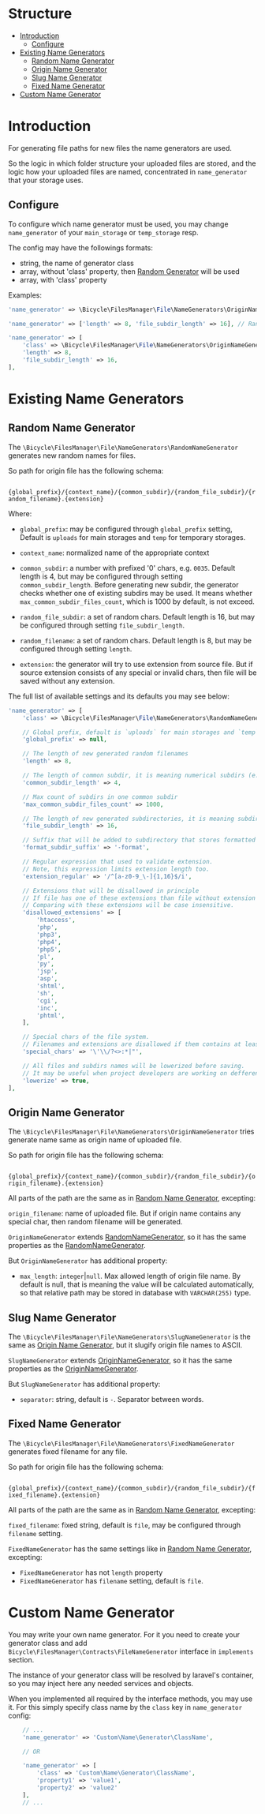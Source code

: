 Structure
=========

- [Introduction](#introduction)
    * [Configure](#configure)
- [Existing Name Generators](#existing-name-generators)
    * [Random Name Generator](#random-name-generator)
    * [Origin Name Generator](#origin-name-generator)
    * [Slug Name Generator](#slug-name-generator)
    * [Fixed Name Generator](#origin-name-generator)
- [Custom Name Generator](#custom-name-generator)


Introduction
============

For generating file paths for new files the name generators are used.

So the logic in which folder structure your uploaded files are stored,
and the logic how your uploaded files are named,
concentrated in `name_generator` that your storage uses.

Configure
---------

To configure which name generator must be used,
you may change `name_generator` of your
`main_storage` or `temp_storage` resp.

The config may have the followings formats:
- string, the name of generator class
- array, without 'class' property, then [Random Generator](#random-name-generator) will be used
- array, with 'class' property

Examples:

```php
'name_generator' => \Bicycle\FilesManager\File\NameGenerators\OriginNameGenerator::class,

'name_generator' => ['length' => 8, 'file_subdir_length' => 16], // RandomNameGenerator will be used

'name_generator' => [
    'class' => \Bicycle\FilesManager\File\NameGenerators\OriginNameGenerator::class,
    'length' => 8,
    'file_subdir_length' => 16,
],

```

Existing Name Generators
========================

Random Name Generator
---------------------

The `\Bicycle\FilesManager\File\NameGenerators\RandomNameGenerator`
generates new random names for files.

So path for origin file has the following schema:

` {global_prefix}/{context_name}/{common_subdir}/{random_file_subdir}/{random_filename}.{extension}`

Where:

- `global_prefix`: may be configured through `global_prefix` setting,
Default is `uploads` for main storages and `temp` for temporary storages.

- `context_name`: normalized name of the appropriate context

- `common_subdir`: a number with prefixed '0' chars, e.g. `0035`.
Default length is 4, but may be configured through setting `common_subdir_length`.
Before generating new subdir, the generator checks whether one of existing subdirs may be used.
It means whether `max_common_subdir_files_count`, which is 1000 by default, is not exceed.

- `random_file_subdir`: a set of random chars.
Default length is 16, but may be configured through setting `file_subdir_length`.

- `random_filename`: a set of random chars.
Default length is 8, but may be configured through setting `length`.

- `extension`: the generator will try to use extension from source file.
But if source extension consists of any special or invalid chars,
then file will be saved without any extension.



The full list of available settings and its defaults you may see below:

```php
'name_generator' => [
    'class' => \Bicycle\FilesManager\File\NameGenerators\RandomNameGenerator::class,

    // Global prefix, default is `uploads` for main storages and `temp` for temporary storages.
    'global_prefix' => null,

    // The length of new generated random filenames
    'length' => 8,

    // The length of common subdir, it is meaning numerical subdirs (e.g.`0035`)
    'common_subdir_length' => 4,

    // Max count of subdirs in one common subdir
    'max_common_subdir_files_count' => 1000,

    // The length of new generated subdirectories, it is meaning subdir that stores the file
    'file_subdir_length' => 16,

    // Suffix that will be added to subdirectory that stores formatted versions of file
    'format_subdir_suffix' => '-format',

    // Regular expression that used to validate extension.
    // Note, this expression limits extension length too.
    'extension_regular' => '/^[a-z0-9_\-]{1,16}$/i',

    // Extensions that will be disallowed in principle
    // If file has one of these extensions than file without extension will be saved.
    // Comparing with these extensions will be case insensitive.
    'disallowed_extensions' => [
        'htaccess',
        'php',
        'php3',
        'php4',
        'php5',
        'pl',
        'py',
        'jsp',
        'asp',
        'shtml',
        'sh',
        'cgi',
        'inc',
        'phtml',
    ],

    // Special chars of the file system.
    // Filenames and extensions are disallowed if them contains at least one of this chars
    'special_chars' => '\'\\/?<>:*|"',

    // All files and subdirs names will be lowerized before saving.
    // It may be useful when project developers are working on defferent OS (linux/windows)
    'lowerize' => true,
],
```

Origin Name Generator
---------------------

The `\Bicycle\FilesManager\File\NameGenerators\OriginNameGenerator`
tries generate name same as origin name of uploaded file.

So path for origin file has the following schema:

` {global_prefix}/{context_name}/{common_subdir}/{random_file_subdir}/{origin_filename}.{extension}`

All parts of the path are the same as in [Random Name Generator](#random-name-generator), excepting:

`origin_filename`: name of uploaded file.
But if origin name contains any special char, then random filename will be generated.

`OriginNameGenerator` extends [RandomNameGenerator](#random-name-generator),
so it has the same properties as the [RandomNameGenerator](#random-name-generator).

But `OriginNameGenerator` has additional property:

- `max_length`: `integer`|`null`. Max allowed length of origin file name.
By default is null, that is meaning the value will be calculated automatically,
so that relative path may be stored in database with `VARCHAR(255)` type.

Slug Name Generator
-------------------

The `\Bicycle\FilesManager\File\NameGenerators\SlugNameGenerator`
is the same as [Origin Name Generator](#origin-name-generator),
but it slugify origin file names to ASCII.

`SlugNameGenerator` extends [OriginNameGenerator](#origin-name-generator),
so it has the same properties as the [OriginNameGenerator](#origin-name-generator).

But `SlugNameGenerator` has additional property:

- `separator`: string, default is `-`. Separator between words.

Fixed Name Generator
--------------------

The `\Bicycle\FilesManager\File\NameGenerators\FixedNameGenerator`
generates fixed filename for any file.

So path for origin file has the following schema:

` {global_prefix}/{context_name}/{common_subdir}/{random_file_subdir}/{fixed_filename}.{extension}`

All parts of the path are the same as in [Random Name Generator](#random-name-generator), excepting:

`fixed_filename`: fixed string, default is `file`, may be configured through `filename` setting.

`FixedNameGenerator` has the same settings like in [Random Name Generator](#random-name-generator), excepting:

- `FixedNameGenerator` has not `length` property
- `FixedNameGenerator` has `filename` setting, default is `file`.


Custom Name Generator
=====================

You may write your own name generator.
For it you need to create your generator class and add
`Bicycle\FilesManager\Contracts\FileNameGenerator` interface in `implements` section.

The instance of your generator class will be resolved by laravel's container,
so you may inject here any needed services and objects.

When you implemented all required by the interface methods, you may use it.
For this simply specify class name by the `class` key in `name_generator` config:

```php
    // ...
    'name_generator' => 'Custom\Name\Generator\ClassName',

    // OR

    'name_generator' => [
        'class' => 'Custom\Name\Generator\ClassName',
        'property1' => 'value1',
        'property2' => 'value2'
    ],
    // ...
```

